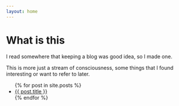 ```yaml
---
layout: home
---
```


# What is this
I read somewhere that keeping a blog was good idea, so I made one.

This is more just a stream of consciousness, some things that I found interesting or want to refer to later.

<ul>
  {% for post in site.posts %}
    <li>
      <a href="{{ post.url }}">{{ post.title }}</a>
    </li>
  {% endfor %}
</ul>
